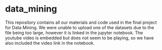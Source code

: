 # data_mining

This repository contains all our materials and code used in the final project for Data Mining. We were unable to upload one of the datasets due to the file being too large, however it is linked in the jupyter notebook. The youtube video is embedded but does not seem to be playing, so we have also included the video link in the notebook.
